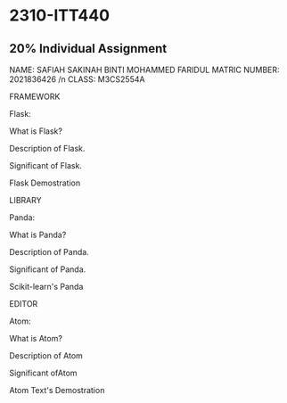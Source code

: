 # 2310-ITT440
## 20% Individual Assignment
NAME: SAFIAH SAKINAH BINTI MOHAMMED FARIDUL 
MATRIC NUMBER: 2021836426 /n
CLASS: M3CS2554A


FRAMEWORK

Flask:

What is Flask?

Description of Flask.

Significant of Flask.

Flask Demostration

LIBRARY

Panda:

What is Panda?

Description of Panda.

Significant of Panda.

Scikit-learn's Panda

EDITOR

Atom:


What is Atom?

Description of Atom

Significant ofAtom

Atom Text's Demostration
